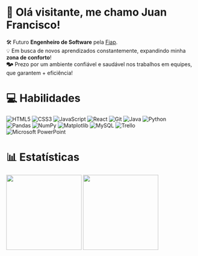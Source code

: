 <!-- Apresentação -->
# 👋 Olá visitante, me chamo Juan Francisco!

🛠️ Futuro **Engenheiro de Software** pela [Fiap](https://www.fiap.com.br).<br/>
💡 Em busca de novos aprendizados constantemente, expandindo minha **zona de conforto**!<br/>
🗫 Prezo por um ambiente confiável e saudável nos trabalhos em equipes, que garantem + eficiência!<br/>

<!-- Conhecimentos -->
# 💻 Habilidades
![HTML5](https://img.shields.io/badge/html5-%23E34F26.svg?style=for-the-badge&logo=html5&logoColor=white)
![CSS3](https://img.shields.io/badge/css3-%231572B6.svg?style=for-the-badge&logo=css3&logoColor=white)
![JavaScript](https://img.shields.io/badge/javascript-%23323330.svg?style=for-the-badge&logo=javascript&logoColor=%23F7DF1E)
![React](https://img.shields.io/badge/react-%2320232a.svg?style=for-the-badge&logo=react&logoColor=%2361DAFB)
![Git](https://img.shields.io/badge/git-%23F05033.svg?style=for-the-badge&logo=git&logoColor=white)
![Java](https://img.shields.io/badge/java-%23ED8B00.svg?style=for-the-badge&logo=openjdk&logoColor=white)
![Python](https://img.shields.io/badge/python-3670A0?style=for-the-badge&logo=python&logoColor=ffdd54)<br/>
![Pandas](https://img.shields.io/badge/pandas-%23150458.svg?style=for-the-badge&logo=pandas&logoColor=white)
![NumPy](https://img.shields.io/badge/numpy-%23013243.svg?style=for-the-badge&logo=numpy&logoColor=white)
![Matplotlib](https://img.shields.io/badge/Matplotlib-%23ffffff.svg?style=for-the-badge&logo=Matplotlib&logoColor=black)
![MySQL](https://img.shields.io/badge/mysql-4479A1.svg?style=for-the-badge&logo=mysql&logoColor=white)
![Trello](https://img.shields.io/badge/Trello-%23026AA7.svg?style=for-the-badge&logo=Trello&logoColor=white)
![Microsoft PowerPoint](https://img.shields.io/badge/Microsoft_PowerPoint-B7472A?style=for-the-badge&logo=microsoft-powerpoint&logoColor=white)

<!-- Estatísticas do perfil -->
# 📊 Estatísticas
<p>
  <img height=200 align="center" src="https://github-readme-stats.vercel.app/api?username=oojjuan&theme=github_dark&hide_border=false&include_all_commits=true&count_private=true&show_icons=true" />
  <img height=200 align="center" src="https://github-readme-stats.vercel.app/api/top-langs/?username=oojjuan&theme=github_dark&layout=compact&custom_title=Tecnologias&langs_count=5" />
</p>
